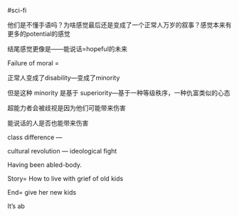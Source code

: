 #sci-fi 

他们是不懂手语吗？为啥感觉最后还是变成了一个正常人万岁的叙事？感觉本来有更多的potential的感觉

结尾感觉更像是——能说话=hopeful的未来

Failure of moral = 

正常人变成了disability—变成了minority

但是这种 minority 是基于 superiority—基于一种等级秩序，一种仇富类似的心态


超能力者会被歧视是因为他们可能带来伤害

能说话的人是否也能带来伤害

class difference — 

cultural revolution — ideological fight

Having been abled-body. 

Story= How to live with grief of old kids

End= give her new kids

It’s ab
